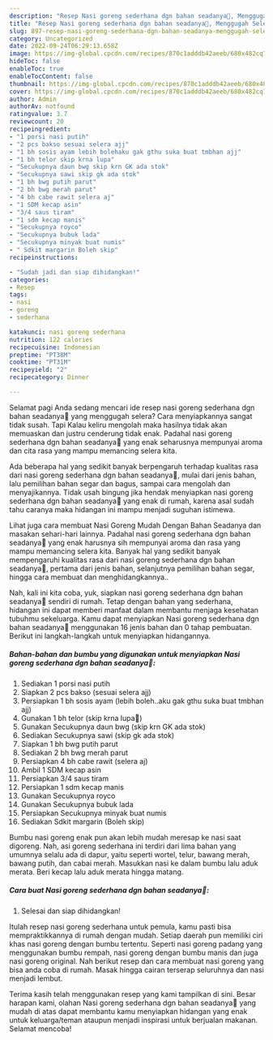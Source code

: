 ```yaml
---
description: "Resep Nasi goreng sederhana dgn bahan seadanya🎉, Menggugah Selera"
title: "Resep Nasi goreng sederhana dgn bahan seadanya🎉, Menggugah Selera"
slug: 897-resep-nasi-goreng-sederhana-dgn-bahan-seadanya-menggugah-selera
category: Uncategorized
date: 2022-09-24T06:29:13.658Z
image: https://img-global.cpcdn.com/recipes/870c1adddb42aeeb/680x482cq70/nasi-goreng-sederhana-dgn-bahan-seadanya-foto-resep-utama.jpg
hideToc: false
enableToc: true
enableTocContent: false
thumbnail: https://img-global.cpcdn.com/recipes/870c1adddb42aeeb/680x482cq70/nasi-goreng-sederhana-dgn-bahan-seadanya-foto-resep-utama.jpg
cover: https://img-global.cpcdn.com/recipes/870c1adddb42aeeb/680x482cq70/nasi-goreng-sederhana-dgn-bahan-seadanya-foto-resep-utama.jpg
author: Admin
authorAv: notfound
ratingvalue: 3.7
reviewcount: 20
recipeingredient:
- "1 porsi nasi putih"
- "2 pcs bakso sesuai selera ajj"
- "1 bh sosis ayam lebih bolehaku gak gthu suka buat tmbhan ajj"
- "1 bh telor skip krna lupa"
- "Secukupnya daun bwg skip krn GK ada stok"
- "Secukupnya sawi skip gk ada stok"
- "1 bh bwg putih parut"
- "2 bh bwg merah parut"
- "4 bh cabe rawit selera aj"
- "1 SDM kecap asin"
- "3/4 saus tiram"
- "1 sdm kecap manis"
- "Secukupnya royco"
- "Secukupnya bubuk lada"
- "Secukupnya minyak buat numis"
- " Sdkit margarin Boleh skip"
recipeinstructions:

- "Sudah jadi dan siap dihidangkan!"
categories:
- Resep
tags:
- nasi
- goreng
- sederhana

katakunci: nasi goreng sederhana 
nutrition: 122 calories
recipecuisine: Indonesian
preptime: "PT38M"
cooktime: "PT31M"
recipeyield: "2"
recipecategory: Dinner

---
```



Selamat pagi Anda sedang mencari ide resep nasi goreng sederhana dgn bahan seadanya🎉 yang menggugah selera? Cara menyiapkannya sangat tidak susah. Tapi Kalau keliru mengolah maka hasilnya tidak akan memuaskan dan justru cenderung tidak enak. Padahal nasi goreng sederhana dgn bahan seadanya🎉 yang enak seharusnya mempunyai aroma dan cita rasa yang mampu memancing selera kita.


Ada beberapa hal yang sedikit banyak berpengaruh terhadap kualitas rasa dari nasi goreng sederhana dgn bahan seadanya🎉, mulai dari jenis bahan, lalu pemilihan bahan segar dan bagus, sampai cara mengolah dan menyajikannya. Tidak usah bingung jika hendak menyiapkan nasi goreng sederhana dgn bahan seadanya🎉 yang enak di rumah, karena asal sudah tahu caranya maka hidangan ini mampu menjadi suguhan istimewa.

Lihat juga cara membuat Nasi Goreng Mudah Dengan Bahan Seadanya dan masakan sehari-hari lainnya. Padahal nasi goreng sederhana dgn bahan seadanya🎉 yang enak harusnya sih mempunyai aroma dan rasa yang mampu memancing selera kita. Banyak hal yang sedikit banyak mempengaruhi kualitas rasa dari nasi goreng sederhana dgn bahan seadanya🎉, pertama dari jenis bahan, selanjutnya pemilihan bahan segar, hingga cara membuat dan menghidangkannya..


Nah, kali ini kita coba, yuk, siapkan nasi goreng sederhana dgn bahan seadanya🎉 sendiri di rumah. Tetap dengan bahan yang sederhana, hidangan ini dapat memberi manfaat dalam membantu menjaga kesehatan tubuhmu sekeluarga. Kamu dapat menyiapkan Nasi goreng sederhana dgn bahan seadanya🎉 menggunakan 16 jenis bahan dan 0 tahap pembuatan. Berikut ini langkah-langkah untuk menyiapkan hidangannya.

<!--inarticleads1-->

##### Bahan-bahan dan bumbu yang digunakan untuk menyiapkan Nasi goreng sederhana dgn bahan seadanya🎉:

1. Sediakan 1 porsi nasi putih
1. Siapkan 2 pcs bakso (sesuai selera ajj)
1. Persiapkan 1 bh sosis ayam (lebih boleh..aku gak gthu suka buat tmbhan ajj)
1. Gunakan 1 bh telor (skip krna lupa🙈)
1. Gunakan Secukupnya daun bwg (skip krn GK ada stok)
1. Sediakan Secukupnya sawi (skip gk ada stok)
1. Siapkan 1 bh bwg putih parut
1. Sediakan 2 bh bwg merah parut
1. Persiapkan 4 bh cabe rawit (selera aj)
1. Ambil 1 SDM kecap asin
1. Persiapkan 3/4 saus tiram
1. Persiapkan 1 sdm kecap manis
1. Gunakan Secukupnya royco
1. Gunakan Secukupnya bubuk lada
1. Persiapkan Secukupnya minyak buat numis
1. Sediakan  Sdkit margarin (Boleh skip)


Bumbu nasi goreng enak pun akan lebih mudah meresap ke nasi saat digoreng. Nah, asi goreng sederhana ini terdiri dari lima bahan yang umumnya selalu ada di dapur, yaitu seperti wortel, telur, bawang merah, bawang putih, dan cabai merah. Masukkan nasi ke dalam bumbu lalu aduk merata. Beri kecap lalu aduk merata hingga matang. 

<!--inarticleads2-->

##### Cara buat Nasi goreng sederhana dgn bahan seadanya🎉:


1. Selesai dan siap dihidangkan!

Itulah resep nasi goreng sederhana untuk pemula, kamu pasti bisa mempraktikkannya di rumah dengan mudah. Setiap daerah pun memiliki ciri khas nasi goreng dengan bumbu tertentu. Seperti nasi goreng padang yang menggunakan bumbu rempah, nasi goreng dengan bumbu manis dan juga nasi goreng original. Nah berikut resep dan cara membuat nasi goreng yang bisa anda coba di rumah. Masak hingga cairan terserap seluruhnya dan nasi menjadi lembut. 

Terima kasih telah menggunakan resep yang kami tampilkan di sini. Besar harapan kami, olahan Nasi goreng sederhana dgn bahan seadanya🎉 yang mudah di atas dapat membantu kamu menyiapkan hidangan yang enak untuk keluarga/teman ataupun menjadi inspirasi untuk berjualan makanan. Selamat mencoba!
